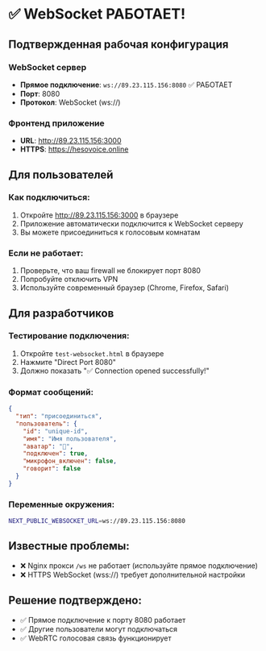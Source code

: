 # ✅ WebSocket РАБОТАЕТ!

## Подтвержденная рабочая конфигурация

### WebSocket сервер
- **Прямое подключение**: `ws://89.23.115.156:8080` ✅ РАБОТАЕТ
- **Порт**: 8080
- **Протокол**: WebSocket (ws://)

### Фронтенд приложение
- **URL**: http://89.23.115.156:3000
- **HTTPS**: https://hesovoice.online

## Для пользователей

### Как подключиться:
1. Откройте http://89.23.115.156:3000 в браузере
2. Приложение автоматически подключится к WebSocket серверу
3. Вы можете присоединиться к голосовым комнатам

### Если не работает:
1. Проверьте, что ваш firewall не блокирует порт 8080
2. Попробуйте отключить VPN
3. Используйте современный браузер (Chrome, Firefox, Safari)

## Для разработчиков

### Тестирование подключения:
1. Откройте `test-websocket.html` в браузере
2. Нажмите "Direct Port 8080"
3. Должно показать "✅ Connection opened successfully!"

### Формат сообщений:
```json
{
  "тип": "присоединиться",
  "пользователь": {
    "id": "unique-id",
    "имя": "Имя пользователя",
    "аватар": "👤",
    "подключен": true,
    "микрофон_включен": false,
    "говорит": false
  }
}
```

### Переменные окружения:
```bash
NEXT_PUBLIC_WEBSOCKET_URL=ws://89.23.115.156:8080
```

## Известные проблемы:
- ❌ Nginx прокси `/ws` не работает (используйте прямое подключение)
- ❌ HTTPS WebSocket (wss://) требует дополнительной настройки

## Решение подтверждено:
- ✅ Прямое подключение к порту 8080 работает
- ✅ Другие пользователи могут подключаться
- ✅ WebRTC голосовая связь функционирует